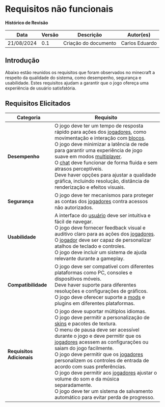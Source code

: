 # Requisitos não funcionais

**Histórico de Revisão**

| Data       | Versão | Descrição            | Autor(es)                                    |
| ---------- | ------ | -------------------- | -------------------------------------------- |
| 21/08/2024 | 0.1    | Criação do documento | Carlos Eduardo |

## Introdução
Abaixo estão reunidos os requisitos que foram observados no minecraft a respeito da qualidade do sistema, como desempenho, segurança e usabilidade. Estes requisitos ajudam a garantir que o jogo ofereça uma experiência de usuário satisfatória. 

## Requisitos Elicitados
| **Categoria**     |**Requisito**  |
|-------------------|---------------|
| **Desempenho**    | O jogo deve ter um tempo de resposta rápido para ações dos [jogadores](../modelagem/lexico.md#l42-usuário), como movimentação e interação com [blocos](../modelagem/lexico.md#l44-blocos). <br> O jogo deve minimizar a latência de rede para garantir uma experiência de jogo suave em modos [multiplayer](../modelagem/lexico.md#l41-multiplayer). <br> O [chat](../modelagem/lexico.md#l23-chat) deve funcionar de forma fluida e sem atrasos perceptíveis. <br> Deve haver opções para ajustar a qualidade gráfica, incluindo resolução, distância de renderização e efeitos visuais. |
| **Segurança**     | O jogo deve ter mecanismos para proteger as contas dos [jogadores](../modelagem/lexico.md#l42-usuário) contra acessos não autorizados. |
| **Usabilidade**   | A interface do [usuário](../modelagem/lexico.md#l42-usuário) deve ser intuitiva e fácil de navegar. <br> O jogo deve fornecer feedback visual e auditivo claro para as ações dos [jogadores](../modelagem/lexico.md#l42-usuário). <br> O [jogador](../modelagem/lexico.md#l42-usuário) deve ser capaz de personalizar atalhos de teclado e controles. <br> O jogo deve incluir um sistema de ajuda relevante durante a gameplay.|
| **Compatibilidade** | O jogo deve ser compatível com diferentes plataformas como PC, consoles e dispositivos móveis. <br> Deve haver suporte para diferentes resoluções e configurações de gráficos. <br> O jogo deve oferecer suporte a [mods](../modelagem/lexico.md#l16-mods) e plugins em diferentes plataformas.      |
| **Requisitos Adicionais** | O jogo deve suportar múltiplos idiomas. <br> O jogo deve permitir a personalização de [skins](../modelagem/lexico.md#l15-skins) e pacotes de textura. <br> O menu de pausa deve ser acessível durante o jogo e deve permitir que os [jogadores](../modelagem/lexico.md#l42-usuário) acessem as configurações ou saiam do jogo facilmente. <br> O jogo deve permitir que os [jogadores](../modelagem/lexico.md#l42-usuário) personalizem os controles de entrada de acordo com suas preferências. <br> O jogo deve permitir aos [jogadores](../modelagem/lexico.md#l42-usuário) ajustar o volume do som e da música separadamente. <br> O jogo deve ter um sistema de salvamento automático para evitar perda de progresso.|
